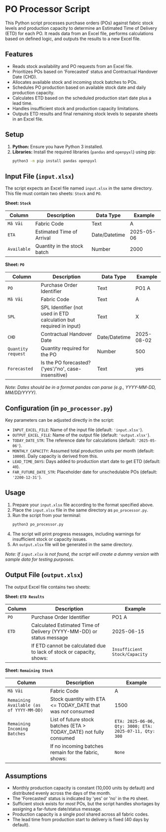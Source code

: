# PO Processor Script

This Python script processes purchase orders (POs) against fabric stock levels and production capacity to determine an Estimated Time of Delivery (ETD) for each PO. It reads data from an Excel file, performs calculations based on defined logic, and outputs the results to a new Excel file.

## Features

*   Reads stock availability and PO requests from an Excel file.
*   Prioritizes POs based on 'Forecasted' status and Contractual Handover Date (CHD).
*   Allocates available stock and incoming stock batches to POs.
*   Schedules PO production based on available stock date and daily production capacity.
*   Calculates ETD based on the scheduled production start date plus a lead time.
*   Handles insufficient stock and production capacity limitations.
*   Outputs ETD results and final remaining stock levels to separate sheets in an Excel file.

## Setup

1.  **Python:** Ensure you have Python 3 installed.
2.  **Libraries:** Install the required libraries (`pandas` and `openpyxl`) using pip:
    ```bash
    python3 -m pip install pandas openpyxl
    ```

## Input File (`input.xlsx`)

The script expects an Excel file named `input.xlsx` in the same directory. This file must contain two sheets: `Stock` and `PO`.

**Sheet: `Stock`**

| Column        | Description                    | Data Type     | Example    |
| ------------- | ------------------------------ | ------------- | ---------- |
| `Mã Vải`      | Fabric Code                    | Text          | A          |
| `ETA`         | Estimated Time of Arrival      | Date/Datetime | 2025-05-06 |
| `Available`   | Quantity in the stock batch    | Number        | 2000       |

**Sheet: `PO`**

| Column             | Description                   | Data Type     | Example    |
| ------------------ | ----------------------------- | ------------- | ---------- |
| `PO`               | Purchase Order Identifier     | Text          | PO1 A      |
| `Mã Vải`           | Fabric Code                   | Text          | A          |
| `SPL`              | SPL Identifier (not used in ETD calculation but required in input) | Text          | X          |
| `CHD`              | Contractual Handover Date     | Date/Datetime | 2025-08-02 |
| `Quantity request` | Quantity required for the PO  | Number        | 500        |
| `Forecasted`       | Is the PO forecasted? ('yes'/'no', case-insensitive) | Text          | yes        |

*Note: Dates should be in a format pandas can parse (e.g., YYYY-MM-DD, MM/DD/YYYY).*

## Configuration (in `po_processor.py`)

Key parameters can be adjusted directly in the script:

*   `INPUT_EXCEL_FILE`: Name of the input file (default: `'input.xlsx'`).
*   `OUTPUT_EXCEL_FILE`: Name of the output file (default: `'output.xlsx'`).
*   `TODAY_DATE_STR`: The reference date for calculations (default: `'2025-05-06'`).
*   `MONTHLY_CAPACITY`: Assumed total production units per month (default: `10000`). Daily capacity is derived from this.
*   `LEAD_TIME_DAYS`: Days added to production start date to get ETD (default: `40`).
*   `FAR_FUTURE_DATE_STR`: Placeholder date for unschedulable POs (default: `'2200-12-31'`).

## Usage

1.  Prepare your `input.xlsx` file according to the format specified above.
2.  Place the `input.xlsx` file in the same directory as `po_processor.py`.
3.  Run the script from your terminal:
    ```bash
    python3 po_processor.py
    ```
4.  The script will print progress messages, including warnings for insufficient stock or capacity issues.
5.  An `output.xlsx` file will be generated in the same directory.

*Note: If `input.xlsx` is not found, the script will create a dummy version with sample data for testing purposes.*

## Output File (`output.xlsx`)

The output Excel file contains two sheets:

**Sheet: `ETD Results`**

| Column | Description                                                                 | Example                      |
| ------ | --------------------------------------------------------------------------- | ---------------------------- |
| `PO`   | Purchase Order Identifier                                                   | PO1 A                        |
| `ETD`  | Calculated Estimated Time of Delivery (YYYY-MM-DD) or status message        | 2025-06-15                   |
|        | If ETD cannot be calculated due to lack of stock or capacity, shows:        | `Insufficient Stock/Capacity` |

**Sheet: `Remaining Stock`**

| Column                                                    | Description                                                            | Example                                          |
| --------------------------------------------------------- | ---------------------------------------------------------------------- | ------------------------------------------------ |
| `Mã Vải`                                                  | Fabric Code                                                            | A                                                |
| `Remaining Available (as of YYYY-MM-DD)`                  | Stock quantity with ETA <= TODAY_DATE that was *not* consumed        | 1500                                             |
| `Remaining Incoming Batches`                              | List of future stock batches (ETA > TODAY_DATE) not fully consumed | `ETA: 2025-06-06, Qty: 3000; ETA: 2025-07-11, Qty: 300` |
|                                                           | If no incoming batches remain for the fabric, shows:                   | `None`                                           |

## Assumptions

*   Monthly production capacity is constant (10,000 units by default) and distributed evenly across the days of the month.
*   The 'Forecasted' status is indicated by 'yes' or 'no' in the `PO` sheet.
*   Sufficient stock exists for *most* POs, but the script handles shortages by assigning a far-future date/status message.
*   Production capacity is a single pool shared across all fabric codes.
*   The lead time from production start to delivery is fixed (40 days by default). 